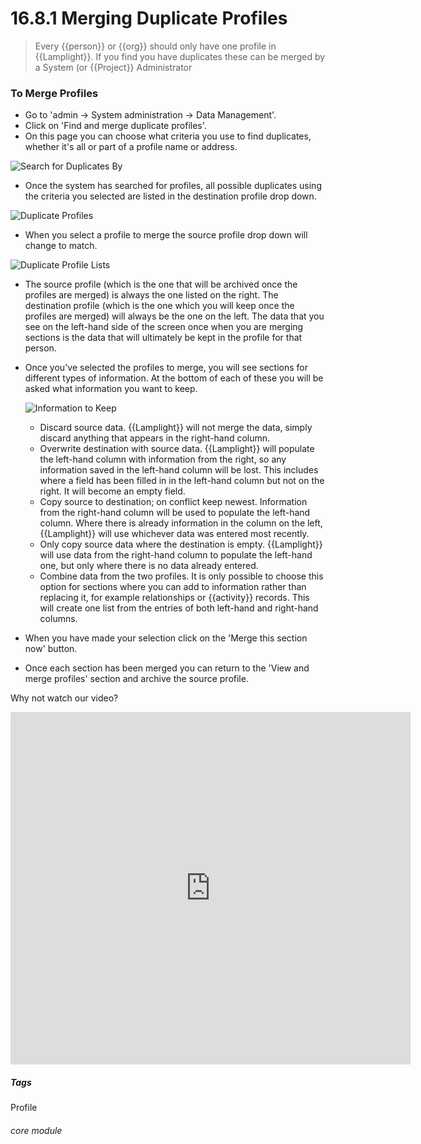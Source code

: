 # 16.8.1 Merging Duplicate Profiles

> Every {{person}} or {{org}} should only have one profile in {{Lamplight}}. If you find you have duplicates these can be merged by a System (or {{Project}} Administrator



### To Merge Profiles
- Go to 'admin -> System administration -> Data Management'.
- Click on 'Find and merge duplicate profiles'.
- On this page you can choose what criteria you use to find duplicates, whether it's all or part of a profile name or address.

![Search for Duplicates By](16.8.1a.png)

- Once the system has searched for profiles, all possible duplicates using the criteria you selected are listed in the destination profile drop down.

![Duplicate Profiles](16.8.1b.png)

- When you select a profile to merge the source profile drop down will change to match.

![Duplicate Profile Lists](16.8.1c.png)
 
- The source profile (which is the one that will be archived once the profiles are merged) is always the one listed on the right. The destination profile (which is the one which you will keep once the profiles are merged) will always be the one on the left. The data that you see on the left-hand side of the screen once when you are merging sections is the data that will ultimately be kept in the profile for that person.

- Once you've selected the profiles to merge, you will see sections for different types of information. At the bottom of each of these you will be asked what information you want to keep.  

  ![Information to Keep](16.8.1d.png)

    - Discard source data. {{Lamplight}} will not merge the data, simply discard anything that appears in the right-hand column.
    - Overwrite destination with source data. {{Lamplight}} will populate the left-hand column with information from the right, so any information saved in the left-hand column will be lost. This includes where a field has been filled in in the left-hand column but not on the right. It will become an empty field.
    - Copy source to destination; on conflict keep newest. Information from the right-hand column will be used to populate the left-hand column. Where there is already information in the column on the left, {{Lamplight}} will use whichever data was entered most recently.
    - Only copy source data where the destination is empty. {{Lamplight}} will use data from the right-hand column to populate the left-hand one, but only where there is no data already entered.
    - Combine data from the two profiles. It is only possible to choose this option for sections where you can add to information rather than replacing it, for example relationships or {{activity}} records. This will create one list from the entries of both left-hand and right-hand columns.
- When you have made your selection click on the 'Merge this section now' button.

- Once each section has been merged you can return to the 'View and merge profiles' section and archive the source profile.

Why not watch our video?

<iframe src="https://player.vimeo.com/video/279249527" width="640" height="564" frameborder="0" allow="autoplay; fullscreen" allowfullscreen></iframe>


##### Tags
Profile

###### core module
